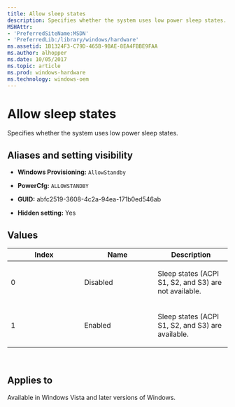 ```yaml
---
title: Allow sleep states
description: Specifies whether the system uses low power sleep states.
MSHAttr:
- 'PreferredSiteName:MSDN'
- 'PreferredLib:/library/windows/hardware'
ms.assetid: 1B1324F3-C79D-465B-9BAE-8EA4FBBE9FAA
ms.author: alhopper
ms.date: 10/05/2017
ms.topic: article
ms.prod: windows-hardware
ms.technology: windows-oem
---
```


# Allow sleep states


Specifies whether the system uses low power sleep states.

## <span id="Aliases_and_setting_visibility"></span><span id="aliases_and_setting_visibility"></span><span id="ALIASES_AND_SETTING_VISIBILITY"></span>Aliases and setting visibility


-   **Windows Provisioning:** `AllowStandby`

-   **PowerCfg:** `ALLOWSTANDBY`

-   **GUID:** abfc2519-3608-4c2a-94ea-171b0ed546ab

-   **Hidden setting:** Yes

## <span id="Values"></span><span id="values"></span><span id="VALUES"></span>Values


<table>
<colgroup>
<col width="33%" />
<col width="33%" />
<col width="33%" />
</colgroup>
<thead>
<tr class="header">
<th>Index</th>
<th>Name</th>
<th>Description</th>
</tr>
</thead>
<tbody>
<tr class="odd">
<td><p>0</p></td>
<td><p>Disabled</p></td>
<td><p>Sleep states (ACPI S1, S2, and S3) are not available.</p></td>
</tr>
<tr class="even">
<td><p>1</p></td>
<td><p>Enabled</p></td>
<td><p>Sleep states (ACPI S1, S2, and S3) are available.</p></td>
</tr>
</tbody>
</table>

 

## <span id="Applies_to"></span><span id="applies_to"></span><span id="APPLIES_TO"></span>Applies to


Available in Windows Vista and later versions of Windows.